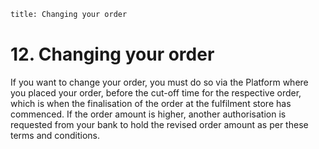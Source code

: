 ```meta
title: Changing your order  
```

# 12.   Changing your order

If you want to change your order, you must do so via the Platform where you placed your order, before the cut-off time for the respective order, which is when the finalisation of the order at the fulfilment store has commenced. If the order amount is higher, another authorisation is requested from your bank to hold the revised order amount as per these terms and conditions. 
